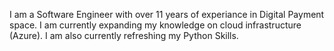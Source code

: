 I am a Software Engineer with over 11 years of experiance in Digital Payment space.
I am currently expanding my knowledge on cloud infrastructure (Azure).
I am also currently refreshing my Python Skills.
